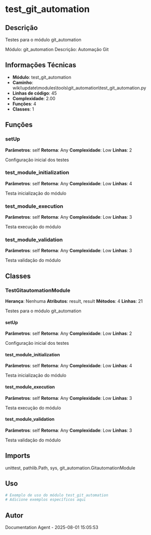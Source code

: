 # test_git_automation

## Descrição

Testes para o módulo git_automation

Módulo: git_automation
Descrição: Automação Git

## Informações Técnicas

- **Módulo**: test_git_automation
- **Caminho**: wiki\update\modules\tools\git_automation\test_git_automation.py
- **Linhas de código**: 45
- **Complexidade**: 2.00
- **Funções**: 4
- **Classes**: 1

## Funções

### setUp

**Parâmetros**: self
**Retorna**: Any
**Complexidade**: Low
**Linhas**: 2

Configuração inicial dos testes

### test_module_initialization

**Parâmetros**: self
**Retorna**: Any
**Complexidade**: Low
**Linhas**: 4

Testa inicialização do módulo

### test_module_execution

**Parâmetros**: self
**Retorna**: Any
**Complexidade**: Low
**Linhas**: 3

Testa execução do módulo

### test_module_validation

**Parâmetros**: self
**Retorna**: Any
**Complexidade**: Low
**Linhas**: 3

Testa validação do módulo

## Classes

### TestGitautomationModule

**Herança**: Nenhuma
**Atributos**: result, result
**Métodos**: 4
**Linhas**: 21

Testes para o módulo git_automation

#### setUp

**Parâmetros**: self
**Retorna**: Any
**Complexidade**: Low
**Linhas**: 2

Configuração inicial dos testes

#### test_module_initialization

**Parâmetros**: self
**Retorna**: Any
**Complexidade**: Low
**Linhas**: 4

Testa inicialização do módulo

#### test_module_execution

**Parâmetros**: self
**Retorna**: Any
**Complexidade**: Low
**Linhas**: 3

Testa execução do módulo

#### test_module_validation

**Parâmetros**: self
**Retorna**: Any
**Complexidade**: Low
**Linhas**: 3

Testa validação do módulo

## Imports

unittest, pathlib.Path, sys, git_automation.GitautomationModule

## Uso

```python
# Exemplo de uso do módulo test_git_automation
# Adicione exemplos específicos aqui
```

## Autor

Documentation Agent - 2025-08-01 15:05:53
